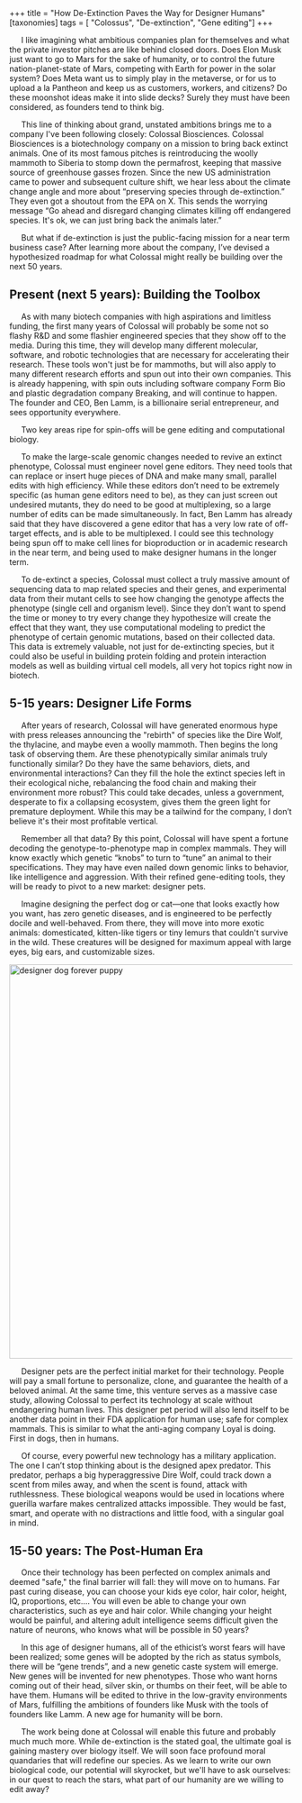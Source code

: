 +++
title = "How De-Extinction Paves the Way for Designer Humans"
[taxonomies]
tags = [ "Colossus", "De-extinction", "Gene editing"]
+++

<p style="text-indent:1.5em">
I like imagining what ambitious companies plan for themselves and what the private investor pitches are like behind closed doors. Does Elon Musk just want to go to Mars for the sake of humanity, or to control the future nation-planet-state of Mars, competing with Earth for power in the solar system? Does Meta want us to simply play in the metaverse, or for us to upload a la Pantheon and keep us as customers, workers, and citizens? Do these moonshot ideas make it into slide decks? Surely they must have been considered, as founders tend to think big.</p>

<p style="text-indent:1.5em">
This line of thinking about grand, unstated ambitions brings me to a company I've been following closely: Colossal Biosciences. Colossal Biosciences is a biotechnology company on a mission to bring back extinct animals. One of its most famous pitches is reintroducing the woolly mammoth to Siberia to stomp down the permafrost, keeping that massive source of greenhouse gasses frozen. Since the new US administration came to power and subsequent culture shift, we hear less about the climate change angle and more about “preserving species through de-extinction.” They even got a shoutout from the EPA on X. This sends the worrying message “Go ahead and disregard changing climates killing off endangered species. It's ok, we can just bring back the animals later.”
</p>
<p style="text-indent:1.5em">
But what if de-extinction is just the public-facing mission for a near term business case? After learning more about the company, I’ve devised a hypothesized roadmap for what Colossal might really be building over the next 50 years.</p>

## Present (next 5 years): Building the Toolbox
<p style="text-indent:1.5em">
As with many biotech companies with high aspirations and limitless funding, the first many years of Colossal will probably be some not so flashy R&D and some flashier engineered species that they show off to the media. During this time, they will develop many different molecular, software, and robotic technologies that are necessary for accelerating their research. These tools won't just be for mammoths, but will also apply to many different research efforts and spun out into their own companies. This is already happening, with spin outs including software company Form Bio and plastic degradation company Breaking, and will continue to happen. The founder and CEO, Ben Lamm, is a billionaire serial entrepreneur, and sees opportunity everywhere.</p>

<p style="text-indent:1.5em">
Two key areas ripe for spin-offs will be gene editing and computational biology.</p>

<p style="text-indent:1.5em">
To make the large-scale genomic changes needed to revive an extinct phenotype, Colossal must engineer novel gene editors. They need tools that can replace or insert huge pieces of DNA and make many small, parallel edits with high efficiency. While these editors don’t need to be extremely specific (as human gene editors need to be), as they can just screen out undesired mutants, they do need to be good at multiplexing, so a large number of edits can be made simultaneously. In fact, Ben Lamm has already said that they have discovered a gene editor that has a very low rate of off-target effects, and is able to be multiplexed. I could see this technology being spun off to make cell lines for bioproduction or in academic research in the near term, and being used to make designer humans in the longer term.</p>
<p style="text-indent:1.5em">
To de-extinct a species, Colossal must collect a truly massive amount of sequencing data to map related species and their genes, and experimental data from their mutant cells to see how changing the genotype affects the phenotype (single cell and organism level). Since they don’t want to spend the time or money to try every change they hypothesize will create the effect that they want, they use computational modeling to predict the phenotype of certain genomic mutations, based on their collected data. This data is extremely valuable, not just for de-extincting species, but it could also be useful in building protein folding and protein interaction models as well as building virtual cell models, all very hot topics right now in biotech.</p>

## 5-15 years: Designer Life Forms
<p style="text-indent:1.5em">
After years of research, Colossal will have generated enormous hype with press releases announcing the "rebirth" of species like the Dire Wolf, the thylacine, and maybe even a woolly mammoth. Then begins the long task of observing them. Are these phenotypically similar animals truly functionally similar? Do they have the same behaviors, diets, and environmental interactions? Can they fill the hole the extinct species left in their ecological niche, rebalancing the food chain and making their environment more robust? This could take decades, unless a government, desperate to fix a collapsing ecosystem, gives them the green light for premature deployment. While this may be a tailwind for the company, I don’t believe it's their most profitable vertical.</p>
<p style="text-indent:1.5em">
Remember all that data? By this point, Colossal will have spent a fortune decoding the genotype-to-phenotype map in complex mammals. They will know exactly which genetic “knobs” to turn to “tune” an animal to their specifications. They may have even nailed down genomic links to behavior, like intelligence and aggression. With their refined gene-editing tools, they will be ready to pivot to a new market: designer pets.</p>
<p style="text-indent:1.5em">
Imagine designing the perfect dog or cat—one that looks exactly how you want, has zero genetic diseases, and is engineered to be perfectly docile and well-behaved. From there, they will move into more exotic animals: domesticated, kitten-like tigers or tiny lemurs that couldn't survive in the wild. These creatures will be designed for maximum appeal with large eyes, big ears, and customizable sizes.</p>
<div class="figure-left">
  <img src="/img/colossaldog.png" alt="designer dog forever puppy" width = "700">
</div>
<p style="text-indent:1.5em">
Designer pets are the perfect initial market for their technology. People will pay a small fortune to personalize, clone, and guarantee the health of a beloved animal. At the same time, this venture serves as a massive case study, allowing Colossal to perfect its technology at scale without endangering human lives. This designer pet period will also lend itself to be another data point in their FDA application for human use; safe for complex mammals. This is similar to what the anti-aging company Loyal is doing. First in dogs, then in humans.</p>
<p style="text-indent:1.5em">
Of course, every powerful new technology has a military application. The one I can’t stop thinking about is the designed apex predator. This predator, perhaps a big hyperaggressive Dire Wolf, could track down a scent from miles away, and when the scent is found, attack with ruthlessness. These biological weapons would be used in locations where guerilla warfare makes centralized attacks impossible. They would be fast, smart, and operate with no distractions and little food, with a singular goal in mind. </p>

## 15-50 years: The Post-Human Era
<p style="text-indent:1.5em">
Once their technology has been perfected on complex animals and deemed "safe," the final barrier will fall: they will move on to humans. Far past curing disease, you can choose your kids eye color, hair color, height, IQ, proportions, etc…. You will even be able to change your own characteristics, such as eye and hair color. While changing your height would be painful, and altering adult intelligence seems difficult given the nature of neurons, who knows what will be possible in 50 years?</p>
<p style="text-indent:1.5em">
In this age of designer humans, all of the ethicist’s worst fears will have been realized; some genes will be adopted by the rich as status symbols, there will be “gene trends”, and a new genetic caste system will emerge. New genes will be invented for new phenotypes. Those who want horns coming out of their head, silver skin, or thumbs on their feet, will be able to have them. Humans will be edited to thrive in the low-gravity environments of Mars, fulfilling the ambitions of founders like Musk with the tools of founders like Lamm. A new age for humanity will be born.</p>

<p style="text-indent:1.5em">
The work being done at Colossal will enable this future and probably much much more. While de-extinction is the stated goal, the ultimate goal is gaining mastery over biology itself. We will soon face profound moral quandaries that will redefine our species. As we learn to write our own biological code, our potential will skyrocket, but we'll have to ask ourselves: in our quest to reach the stars, what part of our humanity are we willing to edit away?
</p>
